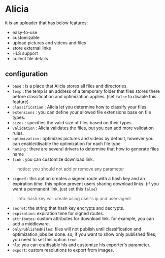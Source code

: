 # Alicia

it is an uploader that has below features:

- easy-to-use
- customizable
- upload pictures and videos and files
- store external links
- HLS support
- collect file details

## configuration

- `base` : is a place that Alicia stores all files and directories.
- `temp` : the temp is an address of a temporary folder that files stores there before classification and optimization
  applies. (set `false` to disable this feature)
- `classification` : Alicia let you determine how to classify your files.
- `extensions` : you can define your allowed file extensions base on file types.
- `sizes` : specifies the valid size of files based on their types.
- `validation` : Alicia validates the files, but you can add more validation rules.
- `optimization` : optimizes pictures and videos by default, however you can enable/disable the optimization for each
  file type
- `naming` : there are several drivers to determine that how to generate files name
- `link` : you can customize download link.

> notice: you should not add or remove any parameter

- `signed` : this option creates a signed route with a hash key and an expiration time. this option prevent users
  sharing download links. (if you want a permanent link, just set this `false`)

> info: hash key will create using user's ip and user-agent

- `secret`: the string that hash key encrypts and decrypts.
- `expiration`: expiration time for signed routes.
- `attributes`: custom attributes for download link. for example, you can add a middleware.
- `onlyPublishedFiles`: files will not publish until classification and optimization jobs be done. so, if you want to
  show only published files, you need to set this option `true`.
- `hls`: you can en/disable hls and customize hls exporter's parameter.
- `export`: custom resolutions to export from images.
